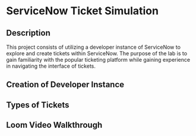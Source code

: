 <h1>ServiceNow Ticket Simulation</h1>



<h2>Description</h2>
This project consists of utilizing a developer instance of ServiceNow to explore and create tickets within ServiceNow. The purpose of the lab is to gain familiarity with the popular ticketing platform while gaining experience in navigating the interface of tickets. 
<br />


<h2>Creation of Developer Instance </h2>


<h2>Types of Tickets </h2>

<h2>Loom Video Walkthrough </h2>



<!--
 ```diff
- text in red
+ text in green
! text in orange
# text in gray
@@ text in purple (and bold)@@
```
